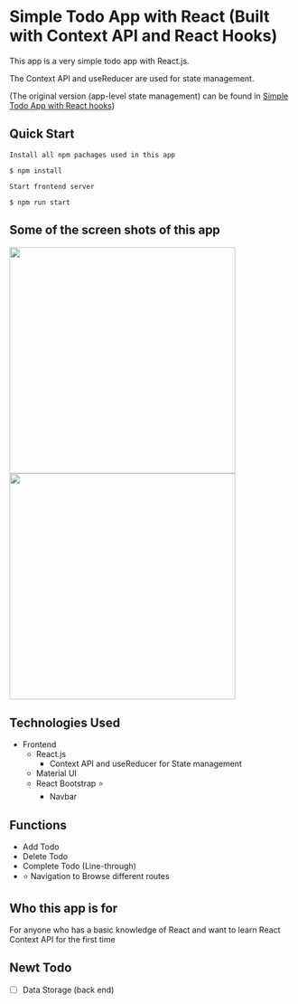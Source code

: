 # Simple Todo App with React (Built with Context API and React Hooks)

This app is a very simple todo app with React.js.

The Context API and useReducer are used for state management.

(The original version (app-level state management) can be found in [Simple Todo App with React hooks](https://github.com/kjx63pro/simple_todo_app_with_react_hooks))

## Quick Start

```
Install all npm pachages used in this app

$ npm install

Start frontend server

$ npm run start
```

## Some of the screen shots of this app

<img src="https://user-images.githubusercontent.com/70613146/93070176-7e813100-f6b9-11ea-9d4a-42ecaf78cd48.png" width="400"/>
<img src="https://user-images.githubusercontent.com/70613146/93070183-7fb25e00-f6b9-11ea-8077-558cfd637686.png" width="400"/>

## Technologies Used

- Frontend
  - React.js
    - Context API and useReducer for State management
  - Material UI
  - React Bootstrap ⭐️
    - Navbar

## Functions

- Add Todo
- Delete Todo
- Complete Todo (Line-through)
- ⭐️ Navigation to Browse different routes

## Who this app is for

For anyone who has a basic knowledge of React and want to learn React Context API for the first time

## Newt Todo

- [ ] Data Storage (back end)
